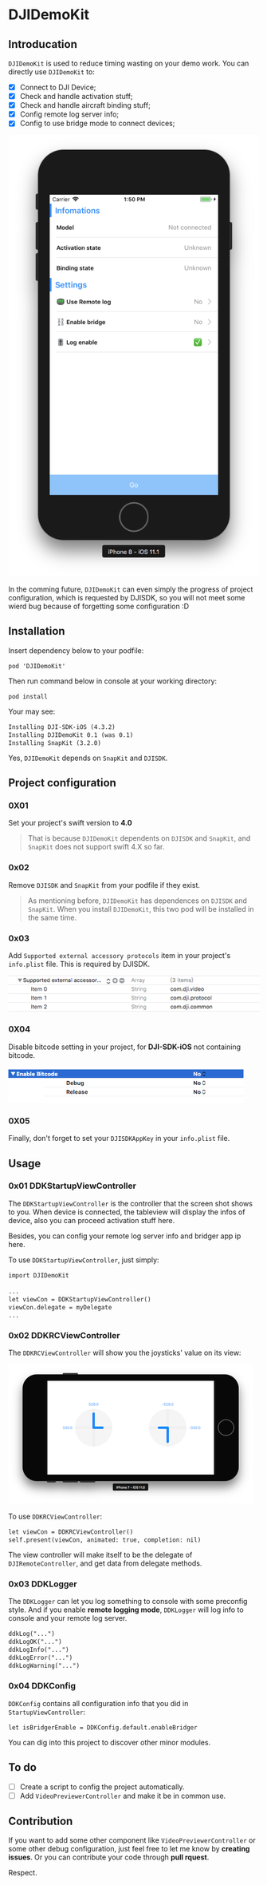 # DJIDemoKit

## Introducation

`DJIDemoKit` is used to reduce timing wasting on your demo work. You can directly use `DJIDemoKit` to:

* [x] Connect to DJI Device;
* [x] Check and handle activation stuff;
* [x] Check and handle aircraft binding stuff;
* [x] Config remote log server info;
* [x] Config to use bridge mode to connect devices;

![image](./_readme_resource/start_up.png)

In the comming future, `DJIDemoKit` can even simply the progress of project configuration, which is requested by DJISDK, so you will not meet some wierd bug because of forgetting some configuration :D

## Installation

Insert dependency below to your podfile:

```
pod 'DJIDemoKit'
```

Then run command below in console at your working directory:

```
pod install
```

Your may see:

```
Installing DJI-SDK-iOS (4.3.2)
Installing DJIDemoKit 0.1 (was 0.1)
Installing SnapKit (3.2.0)
```

Yes, `DJIDemoKit` depends on `SnapKit` and `DJISDK`.

## Project configuration

### 0X01

Set your project's swift version to **4.0**

> That is because `DJIDemoKit` dependents on `DJISDK` and `SnapKit`, and `SnapKit` does not support swift 4.X so far.

### 0x02

Remove `DJISDK` and `SnapKit` from your podfile if they exist.

> As mentioning before, `DJIDemoKit` has dependences on `DJISDK` and `SnapKit`. When you install `DJIDemoKit`, this two pod will be installed in the same time.

### 0x03

Add `Supported external accessory protocols` item in your project's `info.plist` file. This is required by DJISDK.

![image](./_readme_resource/external_access.png)

### 0X04

Disable bitcode setting in your project, for **DJI-SDK-iOS** not containing bitcode.

![image](./_readme_resource/bitcode.png)

### 0X05

Finally, don't forget to set your `DJISDKAppKey` in your `info.plist` file.

## Usage

### 0x01 DDKStartupViewController

The `DDKStartupViewController` is the controller that the screen shot shows to you. When device is connected, the tableview will display the infos of device, also you can proceed activation stuff here.

Besides, you can config your remote log server info and bridger app ip here.

To use `DDKStartupViewController`, just simply:

```
import DJIDemoKit

...
let viewCon = DDKStartupViewController()
viewCon.delegate = myDelegate
...
```

### 0x02 DDKRCViewController

The `DDKRCViewController` will show you the joysticks' value on its view:

![image](./_readme_resource/rc_view_controller.png)

To use `DDKRCViewController`:

```
let viewCon = DDKRCViewController()
self.present(viewCon, animated: true, completion: nil)
```

The view controller will make itself to be the delegate of `DJIRemoteController`, and get data from delegate methods.

### 0x03 DDKLogger

The `DDKLogger` can let you log something to console with some preconfig style. And if you enable **remote logging mode**, `DDKLogger` will log info to console and your remote log server.

```
ddkLog("...")
ddkLogOK("...")
ddkLogInfo("...")
ddkLogError("...")
ddkLogWarning("...")
```

### 0x04 DDKConfig

`DDKConfig` contains all configuration info that you did in `StartupViewController`:

```
let isBridgerEnable = DDKConfig.default.enableBridger
```

You can dig into this project to discover other minor modules.

## To do

* [ ] Create a script to config the project automatically.
* [ ] Add `VideoPreviewerController` and make it be in common use.

## Contribution

If you want to add some other component like `VideoPreviewerController` or some other debug configuration, just feel free to let me know by **creating issues**. Or you can contribute your code through **pull rquest**.

Respect.
